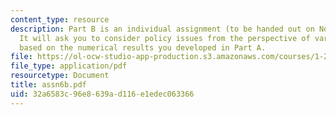 ```yaml
---
content_type: resource
description: Part B is an individual assignment (to be handed out on November 28th).
  It will ask you to consider policy issues from the perspective of various actors
  based on the numerical results you developed in Part A.
file: https://ol-ocw-studio-app-production.s3.amazonaws.com/courses/1-201j-introduction-to-transportation-systems-fall-2006/32a6583c96e8639ad116e1edec063366_assn6b.pdf
file_type: application/pdf
resourcetype: Document
title: assn6b.pdf
uid: 32a6583c-96e8-639a-d116-e1edec063366
---
```

